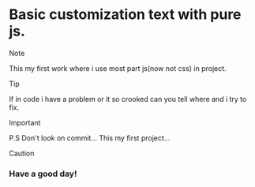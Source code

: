# Basic customization text with pure js.
> [!NOTE]
This my first work where i use most part js(now not css) in project.

>[!TIP]
If in code i have a problem or it so crooked can you tell where and i try to fix.

> [!IMPORTANT]
P.S Don't look on commit... This my first project...

> [!CAUTION]
### Have a good day!
